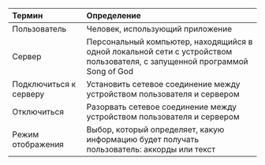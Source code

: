 
| Термин | Определение |
|:--|:--|
| Пользователь | Человек, использующий приложение |
| Сервер | Персональный компьютер, находящийся в одной локальной сети с устройством пользователя, с запущенной программой Song of God |
| Подключиться к серверу | Установить сетевое соединение между устройством пользователя и сервером |
| Отключиться | Разорвать сетевое соединение между устройством пользователя и сервером |
| Режим отображения | Выбор, который определяет, какую информацию будет получать пользователь: аккорды или текст |
